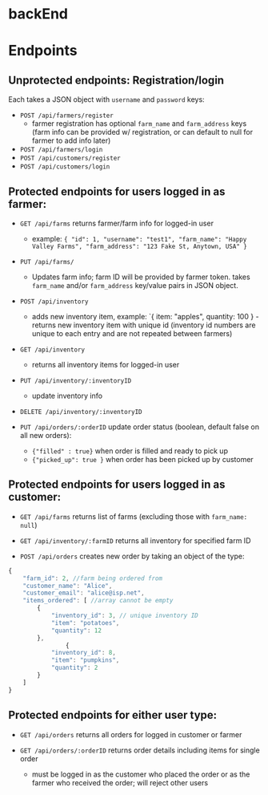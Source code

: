 # backEnd

# Endpoints

## Unprotected endpoints: Registration/login

Each takes a JSON object with `username` and `password` keys:
- `POST /api/farmers/register`
    - farmer registration has optional `farm_name` and `farm_address` keys (farm info can be provided w/ registration, or can default to null for farmer to add info later)
- `POST /api/farmers/login`
- `POST /api/customers/register`
- `POST /api/customers/login`



## Protected endpoints for users logged in as farmer:

- `GET /api/farms` returns farmer/farm info for logged-in user 
  - example: ```{
  "id": 1,
  "username": "test1",
  "farm_name": "Happy Valley Farms",
  "farm_address": "123 Fake St, Anytown, USA"
}```

- `PUT /api/farms/`
    - Updates farm info; farm ID will be provided by farmer token. takes `farm_name` and/or `farm_address` key/value pairs in JSON object.

- `POST /api/inventory`
    - adds new inventory item, example: `{ item: "apples", quantity: 100 } - returns new inventory item with unique id (inventory id numbers are unique to each entry and are not repeated between farmers)

- `GET /api/inventory`
    - returns all inventory items for logged-in user

- `PUT /api/inventory/:inventoryID`
    - update inventory info

- `DELETE /api/inventory/:inventoryID`

- `PUT /api/orders/:orderID` update order status (boolean, default false on all new orders):
    - `{"filled" : true}` when order is filled and ready to pick up
    - `{"picked_up": true }` when order has been picked up by customer

## Protected endpoints for users logged in as customer:

- `GET /api/farms` returns list of farms (excluding those with `farm_name: null`)

- `GET /api/inventory/:farmID` returns all inventory for specified farm ID

- `POST /api/orders` creates new order by taking an object of the type:
```js
{
    "farm_id": 2, //farm being ordered from
    "customer_name": "Alice",
    "customer_email": "alice@isp.net",
    "items_ordered": [ //array cannot be empty
        {
            "inventory_id": 3, // unique inventory ID
            "item": "potatoes",
            "quantity": 12
        },
                {
            "inventory_id": 8,
            "item": "pumpkins",
            "quantity": 2
        }
    ] 
}
```

## Protected endpoints for either user type:

- `GET /api/orders` returns all orders for logged in customer or farmer

- `GET /api/orders/:orderID` returns order details including items for single order
    - must be logged in as the customer who placed the order or as the farmer who received the order; will reject other users